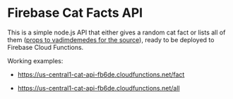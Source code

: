 # Firebase Cat Facts API

This is a simple node.js API that either gives a random cat fact or lists all of them ([props to vadimdemedes for the source](https://github.com/vadimdemedes/cat-facts)), ready to be deployed to Firebase Cloud Functions.

Working examples:

* https://us-central1-cat-api-fb6de.cloudfunctions.net/fact

* https://us-central1-cat-api-fb6de.cloudfunctions.net/all
